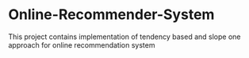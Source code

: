 # Online-Recommender-System
This project contains implementation of tendency based and slope one approach for online recommendation system

